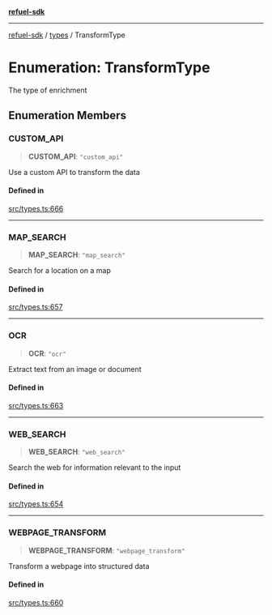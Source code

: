 [**refuel-sdk**](../../README.md)

***

[refuel-sdk](../../modules.md) / [types](../README.md) / TransformType

# Enumeration: TransformType

The type of enrichment

## Enumeration Members

### CUSTOM\_API

> **CUSTOM\_API**: `"custom_api"`

Use a custom API to transform the data

#### Defined in

[src/types.ts:666](https://github.com/refuel-ai/refuel-sdk/blob/16874f20b5fcb3c7bb7b9b1c20e6a2b25e10328d/src/types.ts#L666)

***

### MAP\_SEARCH

> **MAP\_SEARCH**: `"map_search"`

Search for a location on a map

#### Defined in

[src/types.ts:657](https://github.com/refuel-ai/refuel-sdk/blob/16874f20b5fcb3c7bb7b9b1c20e6a2b25e10328d/src/types.ts#L657)

***

### OCR

> **OCR**: `"ocr"`

Extract text from an image or document

#### Defined in

[src/types.ts:663](https://github.com/refuel-ai/refuel-sdk/blob/16874f20b5fcb3c7bb7b9b1c20e6a2b25e10328d/src/types.ts#L663)

***

### WEB\_SEARCH

> **WEB\_SEARCH**: `"web_search"`

Search the web for information relevant to the input

#### Defined in

[src/types.ts:654](https://github.com/refuel-ai/refuel-sdk/blob/16874f20b5fcb3c7bb7b9b1c20e6a2b25e10328d/src/types.ts#L654)

***

### WEBPAGE\_TRANSFORM

> **WEBPAGE\_TRANSFORM**: `"webpage_transform"`

Transform a webpage into structured data

#### Defined in

[src/types.ts:660](https://github.com/refuel-ai/refuel-sdk/blob/16874f20b5fcb3c7bb7b9b1c20e6a2b25e10328d/src/types.ts#L660)
